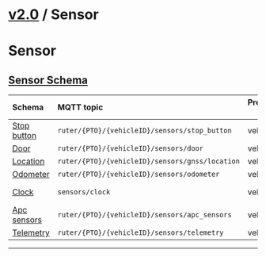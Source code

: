 # [v2.0](../../README.md) / Sensor 
 
# Sensor 
 ## [Sensor Schema](README.md) 
 
Schema                                | MQTT topic                                                               | Produced by | Consumed by 
| :---------------------------------- | :----------------------------------------------------------------------- | ----------- | -------- |
[Stop button](stop-button.md) | ```ruter/{PTO}/{vehicleID}/sensors/stop_button```  | vehicle | ruter-bo
[Door](door.md) | ```ruter/{PTO}/{vehicleID}/sensors/door```  | vehicle | ruter-bo
[Location](location.md) | ```ruter/{PTO}/{vehicleID}/sensors/gnss/location```  | vehicle | ruter-bo
[Odometer](odometer.md) | ```ruter/{PTO}/{vehicleID}/sensors/odometer```  | vehicle | ruter-bo
[Clock](clock.md) | ```sensors/clock```  | vehicle | vehicle,ruter-sales
[Apc sensors](apc-sensors.md) | ```ruter/{PTO}/{vehicleID}/sensors/apc_sensors```  | vehicle | ruter-bo
[Telemetry](telemetry.md) | ```ruter/{PTO}/{vehicleID}/sensors/telemetry```  | vehicle | ruter-bo

 --- 

